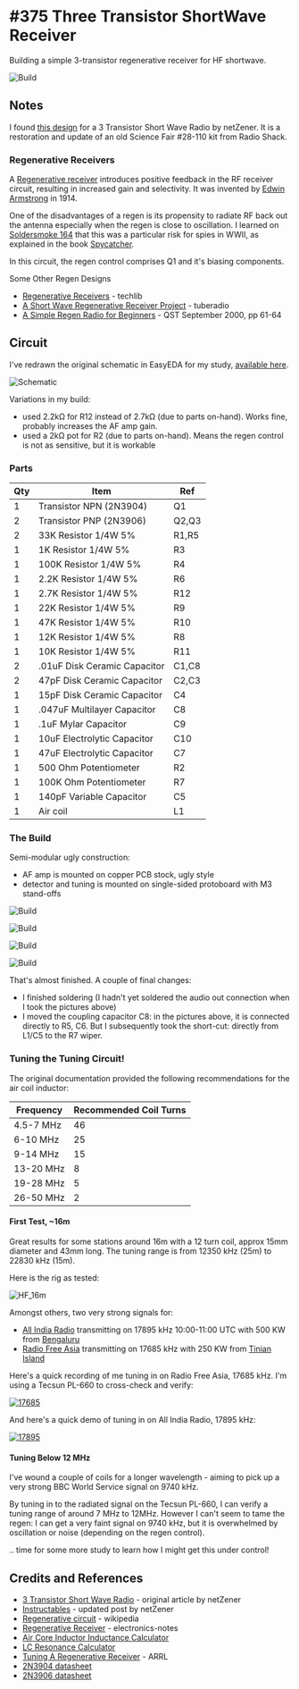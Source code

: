 # #375 Three Transistor ShortWave Receiver

Building a simple 3-transistor regenerative receiver for HF shortwave.

![Build](./assets/ThreeTransistorShortWaveReceiver_build.jpg?raw=true)

## Notes

I found [this design](http://www.netzener.net/index.php/8-project-articles/5-3-transistor-short-wave-radio)
for a 3 Transistor Short Wave Radio by netZener. It is a restoration and update of an old
Science Fair #28-110 kit from Radio Shack.

### Regenerative Receivers

A [Regenerative receiver](https://en.wikipedia.org/wiki/Regenerative_circuit)
introduces positive feedback in the RF receiver circuit, resulting in increased gain and selectivity.
It was invented by [Edwin Armstrong](https://en.wikipedia.org/wiki/Edwin_Howard_Armstrong) in 1914.

One of the disadvantages of a regen is its propensity to radiate RF back out the antenna especially when the regen is close to oscillation.
I learned on [Soldersmoke 164](http://soldersmoke.blogspot.sg/2014/08/soldersmoke-podcast-164-ancient-tribal.html)
that this was a particular risk for spies in WWII, as explained in the book [Spycatcher](https://www.goodreads.com/book/show/971569.Spycatcher).

In this circuit, the regen control comprises Q1 and it's biasing components.

Some Other Regen Designs

* [Regenerative Receivers](http://www.techlib.com/electronics/regen.html) - techlib
* [A Short Wave Regenerative Receiver Project](http://www.tuberadio.com/receivers.html) - tuberadio
* [A Simple Regen Radio for Beginners](http://www.arrl.org/files/file/Technology/tis/info/pdf/0009061.pdf) - QST September 2000, pp 61-64

## Circuit

I've redrawn the original schematic in EasyEDA for my study, [available here](https://easyeda.com/tardate/ThreeTransistorShortWaveReceiver-7408f1d2a3864d6a82b865fee9ba2eaf).

![Schematic](./assets/original-schematic.png?raw=true)

Variations in my build:

* used 2.2kΩ for R12 instead of 2.7kΩ (due to parts on-hand). Works fine, probably increases the AF amp gain.
* used a 2kΩ pot for R2 (due to parts on-hand). Means the regen control is not as sensitive, but it is workable

### Parts

| Qty | Item                        | Ref    |
|-----|-----------------------------|--------|
| 1   | Transistor NPN (2N3904)     | Q1     |
| 2   | Transistor PNP (2N3906)     | Q2,Q3  |
| 2   | 33K Resistor 1/4W 5%        | R1,R5  |
| 1   | 1K Resistor 1/4W 5%         | R3     |
| 1   | 100K Resistor 1/4W 5%       | R4     |
| 1   | 2.2K Resistor 1/4W 5%       | R6     |
| 1   | 2.7K Resistor 1/4W 5%       | R12    |
| 1   | 22K Resistor 1/4W 5%        | R9     |
| 1   | 47K Resistor 1/4W 5%        | R10    |
| 1   | 12K Resistor 1/4W 5%        | R8     |
| 1   | 10K Resistor 1/4W 5%        | R11    |
| 2   | .01uF Disk Ceramic Capacitor| C1,C8  |
| 2   | 47pF Disk Ceramic Capacitor | C2,C3  |
| 1   | 15pF Disk Ceramic Capacitor | C4     |
| 1   | .047uF Multilayer Capacitor | C8     |
| 1   | .1uF Mylar Capacitor        | C9     |
| 1   | 10uF Electrolytic Capacitor | C10    |
| 1   | 47uF Electrolytic Capacitor | C7     |
| 1   | 500 Ohm Potentiometer       | R2     |
| 1   | 100K Ohm Potentiometer      | R7     |
| 1   | 140pF Variable Capacitor    | C5     |
| 1   | Air coil                    | L1     |


### The Build

Semi-modular ugly construction:
* AF amp is mounted on copper PCB stock, ugly style
* detector and tuning is mounted on single-sided protoboard with M3 stand-offs

![Build](./assets/build_1.jpg?raw=true)

![Build](./assets/build_2.jpg?raw=true)

![Build](./assets/build_3.jpg?raw=true)

![Build](./assets/build_4.jpg?raw=true)

That's almost finished. A couple of final changes:

* I finished soldering (I hadn't yet soldered the audio out connection when I took the pictures above)
* I moved the coupling capacitor C8: in the pictures above, it is connected directly to R5, C6. But I subsequently took the short-cut: directly from L1/C5 to the R7 wiper.

### Tuning the Tuning Circuit!

The original documentation provided the following recommendations for the air coil inductor:

| Frequency | Recommended Coil Turns |
|-----------|------------------------|
| 4.5-7 MHz |  46                    |
| 6-10 MHz  |  25                    |
| 9-14 MHz  |  15                    |
| 13-20 MHz |  8                     |
| 19-28 MHz |  5                     |
| 26-50 MHz |  2                     |


#### First Test, ~16m

Great results for some stations around 16m with a 12 turn coil, approx 15mm diameter and 43mm long.
The tuning range is from 12350 kHz (25m) to 22830 kHz (15m).

Here is the rig as tested:

![HF_16m](./assets/HF_16m.jpg?raw=true)

Amongst others, two very strong signals for:

* [All India Radio](http://shortwaveschedule.com/index.php?station=85) transmitting on 17895 kHz 10:00-11:00 UTC with 500 KW from
[Bengaluru](https://www.google.com.sg/maps/place/All+India+Radio/@12.954889,77.4908559,11z/data=!4m8!1m2!2m1!1sAll+India+Radio+Bengaluru!3m4!1s0x3bae166f26d2866f:0xb1a17e4e4b88454b!8m2!3d12.9827125!4d77.5928575?hl=en)
* [Radio Free Asia](http://shortwaveschedule.com/index.php?station=268) transmitting on 17685 kHz with 250 KW from
[Tinian Island](https://www.google.com.sg/maps/place/Tinian/@14.9924224,145.5673148,11.66z/data=!4m5!3m4!1s0x66df525597fe6bcf:0x79e4d5d171efc87f!8m2!3d15.0043455!4d145.6356577?hl=en)

Here's a quick recording of me tuning in on Radio Free Asia, 17685 kHz. I'm using a Tecsun PL-660 to cross-check and verify:

[![17685](https://img.youtube.com/vi/o7-lSoD7qCw/0.jpg)](https://www.youtube.com/watch?v=o7-lSoD7qCw)

And here's a quick demo of tuning in on All India Radio, 17895 kHz:

[![17895](https://img.youtube.com/vi/Qt0ikHhbLLI/0.jpg)](https://www.youtube.com/watch?v=Qt0ikHhbLLI)


#### Tuning Below 12 MHz

I've wound a couple of coils for a longer wavelength - aiming to pick up a very strong BBC World Service signal on 9740 kHz.

By tuning in to the radiated signal on the Tecsun PL-660, I can verify a tuning range of around 7 MHz to 12MHz.
However I can't seem to tame the regen: I can get a very faint signal on 9740 kHz, but it is overwhelmed by oscillation or noise (depending on the regen control).

.. time for some more study to learn how I might get this under control!



## Credits and References

* [3 Transistor Short Wave Radio](http://www.netzener.net/index.php/8-project-articles/5-3-transistor-short-wave-radio) - original article by netZener
* [Instructables](https://www.instructables.com/id/Three-Transistor-Short-Wave-Radio/) - updated post by netZener
* [Regenerative circuit](https://en.wikipedia.org/wiki/Regenerative_circuit) - wikipedia
* [Regenerative Receiver](https://www.electronics-notes.com/articles/radio/radio-receivers/regenerative-receiver.php) - electronics-notes
* [Air Core Inductor Inductance Calculator](http://www.daycounter.com/Calculators/Air-Core-Inductor-Calculator.phtml)
* [LC Resonance Calculator](http://www.daycounter.com/Calculators/LC-Resonance-Calculator.phtml)
* [Tuning A Regenerative Receiver](http://www.arrl.org/tuning-a-regenerative-receiver) - ARRL
* [2N3904 datasheet](https://www.futurlec.com/Transistors/2N3904.shtml)
* [2N3906 datasheet](https://www.futurlec.com/Transistors/2N3906.shtml)
